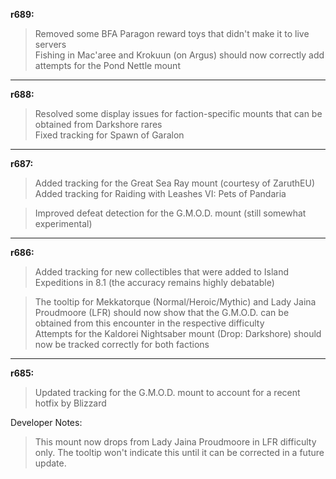 **r689:**

> Removed some BFA Paragon reward toys that didn't make it to live servers
<br>Fishing in Mac'aree and Krokuun (on Argus) should now correctly add attempts for the Pond Nettle mount

-----

**r688:**

> Resolved some display issues for faction-specific mounts that can be obtained from Darkshore rares
<br>Fixed tracking for Spawn of Garalon

-----

**r687:**

> Added tracking for the Great Sea Ray mount (courtesy of ZaruthEU)
<br>Added tracking for Raiding with Leashes VI: Pets of Pandaria

> Improved defeat detection for the G.M.O.D. mount (still somewhat experimental)

-----

**r686:**

> Added tracking for new collectibles that were added to Island Expeditions in 8.1 (the accuracy remains highly debatable)

> The tooltip for Mekkatorque (Normal/Heroic/Mythic) and Lady Jaina Proudmoore (LFR) should now show that the G.M.O.D. can be obtained from this encounter in the respective difficulty
<br>Attempts for the Kaldorei Nightsaber mount (Drop: Darkshore) should now be tracked correctly for both factions

-----

**r685:**

> Updated tracking for the G.M.O.D. mount to account for a recent hotfix by Blizzard

Developer Notes:
> This mount now drops from Lady Jaina Proudmoore in LFR difficulty only. The tooltip won't indicate this until it can be corrected in a future update.
